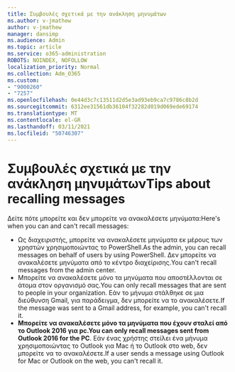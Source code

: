 ```yaml
---
title: Συμβουλές σχετικά με την ανάκληση μηνυμάτων
ms.author: v-jmathew
author: v-jmathew
manager: dansimp
ms.audience: Admin
ms.topic: article
ms.service: o365-administration
ROBOTS: NOINDEX, NOFOLLOW
localization_priority: Normal
ms.collection: Adm_O365
ms.custom:
- "9000260"
- "7257"
ms.openlocfilehash: 0e44d3c7c13511d2d5e3ad93eb9ca7c9786c8b2d
ms.sourcegitcommit: 6312ee31561db36104f32282d019d069ede69174
ms.translationtype: MT
ms.contentlocale: el-GR
ms.lasthandoff: 03/11/2021
ms.locfileid: "50746307"
---
```

# <a name="tips-about-recalling-messages"></a><span data-ttu-id="fd183-102">Συμβουλές σχετικά με την ανάκληση μηνυμάτων</span><span class="sxs-lookup"><span data-stu-id="fd183-102">Tips about recalling messages</span></span>

<span data-ttu-id="fd183-103">Δείτε πότε μπορείτε και δεν μπορείτε να ανακαλέσετε μηνύματα:</span><span class="sxs-lookup"><span data-stu-id="fd183-103">Here's when you can and can't recall messages:</span></span>

* <span data-ttu-id="fd183-104">Ως διαχειριστής, μπορείτε να ανακαλέσετε μηνύματα εκ μέρους των χρηστών χρησιμοποιώντας το PowerShell.</span><span class="sxs-lookup"><span data-stu-id="fd183-104">As the admin, you can recall messages on behalf of users by using PowerShell.</span></span> <span data-ttu-id="fd183-105">Δεν μπορείτε να ανακαλέσετε μηνύματα από το κέντρο διαχείρισης.</span><span class="sxs-lookup"><span data-stu-id="fd183-105">You can't recall messages from the admin center.</span></span>
* <span data-ttu-id="fd183-106">Μπορείτε να ανακαλέσετε μόνο τα μηνύματα που αποστέλλονται σε άτομα στον οργανισμό σας.</span><span class="sxs-lookup"><span data-stu-id="fd183-106">You can only recall messages that are sent to people in your organization.</span></span> <span data-ttu-id="fd183-107">Εάν το μήνυμα στάλθηκε σε μια διεύθυνση Gmail, για παράδειγμα, δεν μπορείτε να το ανακαλέσετε.</span><span class="sxs-lookup"><span data-stu-id="fd183-107">If the message was sent to a Gmail address, for example, you can't recall it.</span></span>
* <span data-ttu-id="fd183-108">**Μπορείτε να ανακαλέσετε μόνο τα μηνύματα που έχουν σταλεί από το Outlook 2016 για pc.**</span><span class="sxs-lookup"><span data-stu-id="fd183-108">**You can only recall messages sent from Outlook 2016 for the PC**.</span></span> <span data-ttu-id="fd183-109">Εάν ένας χρήστης στείλει ένα μήνυμα χρησιμοποιώντας το Outlook για Mac ή το Outlook στο web, δεν μπορείτε να το ανακαλέσετε.</span><span class="sxs-lookup"><span data-stu-id="fd183-109">If a user sends a message using Outlook for Mac or Outlook on the web, you can't recall it.</span></span>
